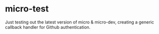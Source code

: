 # micro-test

Just testing out the latest version of micro & micro-dev, creating a generic callback handler for Github authentication.
